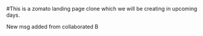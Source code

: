 #This is a zomato landing page clone which we will be creating in upcoming days.


New msg added from collaborated B
